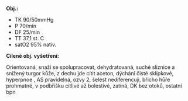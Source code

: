 <div class="w3-row">
<div class="w3-half w3-margin w3-khaki w3-xlarge ">

**Obj.:**
- TK 90/50mmHg
- P 70/min
- DF 25/min
- TT  37,1 st. C
- satO2 95% nativ.

**Cílené obj. vyšetření:**

Orientovaná, snaží se spolupracovat, dehydratovaná, suché sliznice a snížený turgor kůže, z dechu jde cítit aceton, dýchání čisté sklípkové, hyperpnoe , AS pravidelná, ozvy 2, šelest nediferencuji, břicho hůře prohmatné, v podbřišku citlivé až bolestivé, zatíná, DK bez otoků, ostatní bpn

</div>
<div class="w3-half w3-margin">
</div>
</div>

